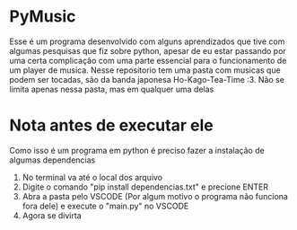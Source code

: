 # PyMusic
Esse é um programa desenvolvido com alguns aprendizados que tive com algumas pesquisas que fiz sobre python, apesar de eu estar passando por uma certa complicação com uma parte essencial para o funcionamento de um player de musica.
Nesse repositorio tem uma pasta com musicas que podem ser tocadas, são da banda japonesa Ho-Kago-Tea-Time :3. Não se limita apenas nessa pasta, mas em qualquer uma delas

# Nota antes de executar ele
Como isso é um programa em python é preciso fazer a instalação de algumas dependencias
1. No terminal va até o local dos arquivo
2. Digite o comando "pip install dependencias.txt" e precione ENTER
3. Abra a pasta pelo VSCODE (Por algum motivo o programa não funciona fora dele) e execute o "main.py" no VSCODE
4. Agora se divirta


